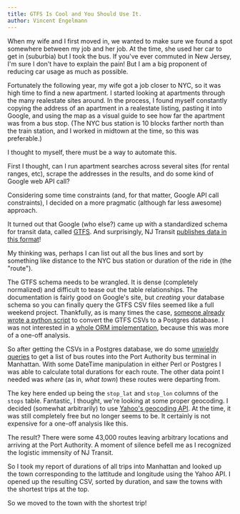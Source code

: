```yaml
---
title: GTFS Is Cool and You Should Use It.
author: Vincent Engelmann
---
```


When my wife and I first moved in, we wanted to make sure we found a spot somewhere between my job and her job. At the time, she used her car to get in (suburbia) but I took the bus. If you've ever commuted in New Jersey, I'm sure I don't have to explain the pain! But I am a big proponent of reducing car usage as much as possible.

Fortunately the following year, my wife got a job closer to NYC, so it was high time to find a new apartment. I started looking at apartments through the many realestate sites around. In the process, I found myself constantly copying the address of an apartment in a realestate listing, pasting it into Google, and using the map as a visual guide to see how far the apartment was from a bus stop. (The NYC bus station is 10 blocks farther north than the train station, and I worked in midtown at the time, so this was preferable.)

I thought to myself, there must be a way to automate this.

First I thought, can I run apartment searches across several sites (for rental ranges, etc), scrape the addresses in the results, and do some kind of Google web API call?

Considering some time constraints (and, for that matter, Google API call constraints), I decided on a more pragmatic (although far less awesome) approach.

It turned out that Google (who else?) came up with a standardized schema for transit data, called [GTFS](https://developers.google.com/transit/gtfs/reference). And surprisingly, NJ Transit [publishes data in this format](https://www.njtransit.com/mt/mt_servlet.srv?hdnPageAction=MTDevLoginTo)!

My thinking was, perhaps I can list out all the bus lines and sort by something like distance to the NYC bus station or duration of the ride in (the "route").

The GTFS schema needs to be wrangled. It is dense (completely normalized) and difficult to tease out the table relationships. The documentation is fairly good on Google's site, but *creating* your database schema so you can finally query the GTFS CSV files seemed like a full weekend project. Thankfully, as is many times the case, [someone already wrote a python script](http://cbick.github.io/gtfs_SQL_importer/html/index.html) to convert the GTFS CSVs to a Postgres database. I was not interested in a [whole ORM implementation](https://code.google.com/p/gtfsdb/), because this was more of a one-off analysis.

So after getting the CSVs in a Postgres database, we do some [unwieldy queries](https://gist.github.com/engelmav/4246029) to get a list of bus routes into the Port Authority bus terminal in Manhattan. With some DateTime manipulation in either Perl or Postgres I was able to calculate total durations for each route. The other data point I needed was *where* (as in, *what town*) these routes were departing from.

The key here ended up being the ``stop_lat`` and ``stop_lon`` columns of the ``stops`` table. Fantastic, I thought, we're looking at some proper geocoding. I decided (somewhat arbitrarily) to use [Yahoo's geocoding API](http://developer.yahoo.com/boss/geo/). At the time, it was still completely free but no longer seems to be. It certainly is not expensive for a one-off analysis like this.

The result? There were some 43,000 routes leaving arbitrary locations and arriving at the Port Authority. A moment of silence befell me as I recognized the logistic immensity of NJ Transit.

So I took my report of durations of all trips into Manhattan and looked up the town corresponding to the lattitude and longitude using the Yahoo API. I opened up the resulting CSV, sorted by duration, and saw the towns with the shortest trips at the top.

So we moved to the town with the shortest trip!
